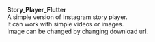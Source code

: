 <b>Story_Player_Flutter</b><br/>
A simple version of Instagram story player.<br/>
It can work with simple videos or images.<br/>
Image can be changed by changing download url.

